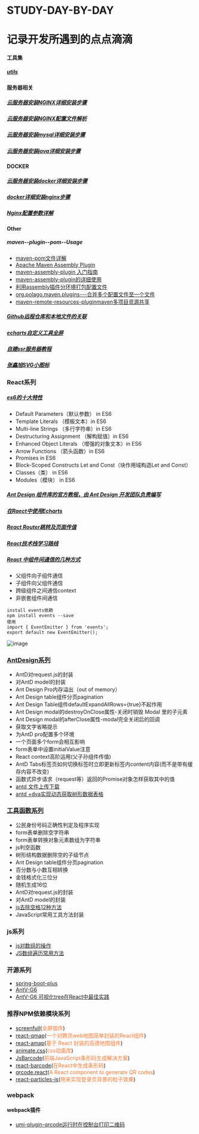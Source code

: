 # STUDY-DAY-BY-DAY
<h1>记录开发所遇到的点点滴滴</h1>

<!-- /TOC -->
#### 工具集
##### [utils](https://github.com/FanFanJUN/STUDY-DAY-BY-DAY/tree/master/utils)

#### 服务器相关
##### [云服务器安装NGINX详细安装步骤](https://github.com/FanFanJUN/STUDY-DAY-BY-DAY/blob/master/nginx/NGINXinstall.md)
##### [云服务器安装NGINX配置文件解析](https://github.com/FanFanJUN/STUDY-DAY-BY-DAY/blob/master/nginx/NGINXconf.md)
##### [云服务器安装mysql详细安装步骤](https://github.com/FanFanJUN/STUDY-DAY-BY-DAY/blob/master/yumMysql.md)
##### [云服务器安装java详细安装步骤](https://github.com/FanFanJUN/STUDY-DAY-BY-DAY/blob/master/yumJava.md)

#### DOCKER
##### [云服务器安装docker详细安装步骤](https://github.com/FanFanJUN/STUDY-DAY-BY-DAY/blob/master/docker/dockerinstall.md)
##### [docker详细安装nginx步骤](https://github.com/FanFanJUN/STUDY-DAY-BY-DAY/blob/master/docker/dockerNGINX.md)
##### [Nginx配置参数详解](https://github.com/FanFanJUN/STUDY-DAY-BY-DAY/blob/master/nginx/NGINXdetail.md)

#### Other
##### maven--plugin--pom--Usage
- [maven-pom文件详解](https://github.com/FanFanJUN/STUDY-DAY-BY-DAY/blob/master/other/maven.md)
- [Apache Maven Assembly Plugin](http://maven.apache.org/plugins/maven-assembly-plugin/index.html)
- [maven-assembly-plugin 入门指南](https://www.jianshu.com/p/14bcb17b99e0)
- [maven-assembly-plugin的详细使用](https://blog.wfyvv.com/archives/25.html)
- [利用assembly插件分环境打包配置文件](https://www.jianshu.com/p/7e7c7c95ff13)
- [org.polago.maven.plugins---合并多个配置文件至一个文件](https://www.polago.org/merge-properties-maven-plugin/usage.html)
- [maven-remote-resources-pluginmaven多项目资源共享](https://maven.apache.org/plugins/maven-remote-resources-plugin/examples/sharing-resources.html)
##### [Github远程仓库和本地文件的关联](https://github.com/FanFanJUN/STUDY-DAY-BY-DAY/blob/master/other/gitrelationgithub.md)
##### [echarts自定义工具全屏](https://github.com/FanFanJUN/STUDY-DAY-BY-DAY/blob/master/other/echartsfullscreen.md)
##### [自建ssr服务器教程](https://github.com/FanFanJUN/STUDY-DAY-BY-DAY/blob/master/ssrbuild.md)
##### [张鑫旭SVG小图标](https://www.zhangxinxu.com/sp/icon/)

### React系列
##### [es6的十大特性](https://www.geekjc.com/post/5d2fcbe9727a4f16c02d0fe1)

- Default Parameters（默认参数） in ES6
- Template Literals （模板文本）in ES6
- Multi-line Strings （多行字符串）in ES6
- Destructuring Assignment （解构赋值）in ES6
- Enhanced Object Literals （增强的对象文本）in ES6
- Arrow Functions （箭头函数）in ES6
- Promises in ES6
- Block-Scoped Constructs Let and Const（块作用域构造Let and Const）
- Classes（类） in ES6
- Modules（模块） in ES6
#####  [Ant Design 组件库的官方教程，由 Ant Design 开发团队负责编写](https://www.yuque.com/ant-design/course)
#####  [在Raect中使用Echarts](https://github.com/FanFanJUN/STUDY-DAY-BY-DAY/blob/master/react/Echarts.md)
#####  [React Router跳转及页面传值](https://github.com/FanFanJUN/STUDY-DAY-BY-DAY/blob/master/react/routervalue.md)
#####  [React技术栈学习路线](https://github.com/FanFanJUN/STUDY-DAY-BY-DAY/blob/master/react/Reactjsz.md)
#####  [React 中组件间通信的几种方式](https://www.geekjc.com/post/5d1042d2d0c7531201ac2fa2)
- 父组件向子组件通信
- 子组件向父组件通信
- 跨级组件之间通信context
- 非嵌套组件间通信
```
install events依赖
npm install events --save
使用
import { EventEmitter } from 'events';
export default new EventEmitter();

```
![image](https://geekjc-img.geekjc.com/FiCoJwlG9mHzStmC0jq7CXaYudUQ)
### [AntDesign系列](https://github.com/FanFanJUN/STUDY-DAY-BY-DAY/blob/master/antd/antds.md)
- AntD对request.js的封装
- 对AntD model的封装
- Ant Design Pro内存溢出（out of memory）
- Ant Design table组件分页pagination
- Ant Design Table组件defaultExpandAllRows={true}不起作用
- Ant Design modal的destroyOnClose属性-关闭时销毁 Modal 里的子元素
- Ant Design modal的afterClose属性-modal完全关闭后的回调
- 获取文字省略提示
- 为AntD pro配置多个环境
- 一个页面多个form会相互影响
- form表单中设置initialValue注意
- React context高阶运用(父子孙组件传值)
- AntD Tabs标签页如何切换标签时立即更新标签内content内容(而不是带有缓存内容不改变)
- 函数式异步请求（request等）返回的Promise对象怎样获取其中的值
- [antd 文件上传下载](https://github.com/FanFanJUN/STUDY-DAY-BY-DAY/blob/master/react/antdownup.md)
- [antd +dva实现动态获取树形数据表格](https://blog.csdn.net/Zeng__Yi/article/details/89226670)

### [工具函数系列](https://github.com/FanFanJUN/STUDY-DAY-BY-DAY/blob/master/js/utils.md)
- 公民身份号码正确性判定及程序实现
- form表单删除空字符串
- form表单转换对象元素数组为字符串
- js判空函数
- 树形结构数据删除空的子级节点
- Ant Design table组件分页pagination
- 百分数与小数互相转换
- 金钱格式化三位分
- 随机生成16位
- AntD对request.js的封装
- 对AntD model的封装
- [js去除空格12种方法](https://www.geekjc.com/post/5b8749799f04900c18a1e5f9)
- JavaScript常用工具方法封装

### js系列
- [js对数组的操作](https://github.com/FanFanJUN/STUDY-DAY-BY-DAY/blob/master/js/array.md)
- [JS数组遍历常用方法](https://github.com/FanFanJUN/STUDY-DAY-BY-DAY/blob/master/js/jsfor.md)

### 开源系列
- [spring-boot-plus](https://springboot.plus/)
- [AntV-G6](https://www.yuque.com/antv/g6/intro)
- [AntV-G6 可视化tree在React中最佳实践](https://github.com/FanFanJUN/STUDY-DAY-BY-DAY/blob/master/react/G6Tree.js)
### 推荐NPM依赖模块系列
- [screenfull](https://github.com/sindresorhus/screenfull.js/)(<span style="color: rgb(243,121,52);">全屏插件</span>)
- [react-qmap](https://github.com/yezihaohao/react-qmap)(<span style="color: rgb(243,121,52);">一个对腾讯web地图简单封装的React组件</span>)
- [react-amap](https://github.com/ElemeFE/react-amap)(<span style="color: rgb(243,121,52);">基于 React 封装的高德地图组件</span>)
- [animate.css](https://github.com/daneden/animate.css)(<span style="color: rgb(243,121,52);">css动画库</span>)
- [JsBarcode](https://github.com/lindell/JsBarcode)(<span style="color: rgb(243,121,52);">前端JavaScript条形码生成解决方案</span>)
- [react-barcode](https://github.com/kciter/react-barcode)(<span style="color: rgb(243,121,52);">在React中生成条形码</span>)
- [qrcode.react](https://github.com/zpao/qrcode.react)(<span style="color: rgb(243,121,52);">A React component to generate QR codes</span>)
- [react-particles-js](https://github.com/Wufe/react-particles-js)(<span style="color: rgb(243,121,52);">用来实现登录页背景的粒子效果</span>)

### webpack
#### webpack插件
- [umi-plugin-qrcode运行时在控制台打印二维码](https://www.npmjs.com/package/umi-plugin-qrcode)
